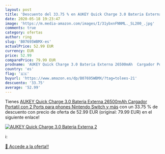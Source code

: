 ```yaml
---
layout: post
title: 'Descuento del 33.75 % en AUKEY Quick Charge 3.0 Bateria Externa 2'
date: 2020-05-18 19:23:47
image: 'https://m.media-amazon.com/images/I/31ybxnFNNML._SL200_.jpg'
comments: true
category: ofertas
author: ring
slug: 'B07695WBMX-es'
actualPrice: 52.99 EUR
currency: EUR
price: 52.99
comparePrice: 79.99 EUR
prodname: 'AUKEY Quick Charge 3.0 Bateria Externa 26500mAh  Cargador Portatil con 2 Ports para phones  Nintendo Switch y más'
country: 'es'
flag: '🇪🇸'
buyurl: 'https://www.amazon.es/dp/B07695WBMX/?tag=tolees-21'
descuento: '33.75'
average: '52.99'
---
```


Tienes [AUKEY Quick Charge 3.0 Bateria Externa 26500mAh  Cargador Portatil con 2 Ports para phones  Nintendo Switch y más](https://www.amazon.es/dp/B07695WBMX/?tag=tolees-21) con un 33.75 % de descuento con precio de oferta de 52.99 EUR (original: 79.99 EUR) en el siguiente enlace!

[![AUKEY Quick Charge 3.0 Bateria Externa 2](https://m.media-amazon.com/images/I/31ybxnFNNML._SL200_.jpg)](https://www.amazon.es/dp/B07695WBMX/?tag=tolees-21)

ℹ️:


[🛒 Accede a la oferta!!](https://www.amazon.es/dp/B07695WBMX/?tag=tolees-21)
